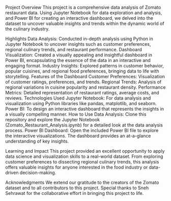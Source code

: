 Project Overview
This project is a comprehensive data analysis of Zomato restaurant data. Using Jupyter Notebook for data exploration and analysis, and Power BI for creating an interactive dashboard, we delved into the dataset to uncover valuable insights and trends within the dynamic world of the culinary industry.

Highlights
Data Analysis: Conducted in-depth analysis using Python in Jupyter Notebook to uncover insights such as customer preferences, regional culinary trends, and restaurant performance.
Dashboard Visualization: Created a visually appealing and insightful dashboard in Power BI, encapsulating the essence of the data in an interactive and engaging format.
Industry Insights: Explored patterns in customer behavior, popular cuisines, and regional food preferences, bringing data to life with storytelling.
Features of the Dashboard
Customer Preferences: Visualization of customer ratings, preferences, and trends.
Regional Trends: Analysis of regional variations in cuisine popularity and restaurant density.
Performance Metrics: Detailed representation of restaurant ratings, average costs, and reviews.
Technologies Used
Jupyter Notebook: For data analysis and visualization using Python libraries like pandas, matplotlib, and seaborn.
Power BI: To design an interactive dashboard that represents the insights in a visually compelling manner.
How to Use
Data Analysis: Clone this repository and explore the Jupyter Notebook (Zomato_Restaurant_Analysis.ipynb) for a detailed look at the data analysis process.
Power BI Dashboard: Open the included Power BI file to explore the interactive visualizations. The dashboard provides an at-a-glance understanding of key insights.

Learning and Impact
This project provided an excellent opportunity to apply data science and visualization skills to a real-world dataset. From exploring customer preferences to dissecting regional culinary trends, this analysis offers valuable insights for anyone interested in the food industry or data-driven decision-making.

Acknowledgments
We extend our gratitude to the creators of the Zomato dataset and to all contributors to this project. Special thanks to Sneh Sehrawat for the collaborative effort in bringing this project to life.
